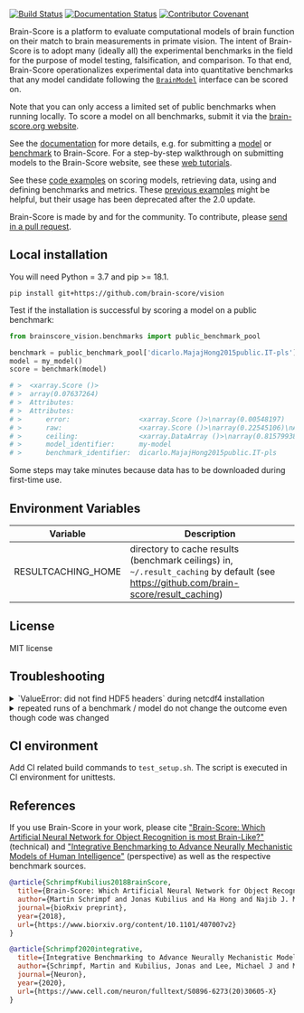 [![Build Status](https://app.travis-ci.com/brain-score/vision.svg?token=vqt7d2yhhpLGwHsiTZvT&branch=master)](https://app.travis-ci.com/brain-score/vision)
[![Documentation Status](https://readthedocs.org/projects/brain-score/badge/?version=latest)](https://brain-score.readthedocs.io/en/latest/?badge=latest)
[![Contributor Covenant](https://img.shields.io/badge/Contributor%20Covenant-2.1-4baaaa.svg)](code_of_conduct.md)  

Brain-Score is a platform to evaluate computational models of brain function 
on their match to brain measurements in primate vision. 
The intent of Brain-Score is to adopt many (ideally all) the experimental benchmarks in the field
for the purpose of model testing, falsification, and comparison.
To that end, Brain-Score operationalizes experimental data into quantitative benchmarks 
that any model candidate following the [`BrainModel`](brainscore_vision/model_interface.py) interface can be scored on.

Note that you can only access a limited set of public benchmarks when running locally. To score a model on all benchmarks, submit it via the [brain-score.org website](http://www.brain-score.org).

See the [documentation](https://brain-score.readthedocs.io) for more details, e.g. for submitting a [model](https://brain-score.readthedocs.io/en/latest/modules/model_tutorial.html) or [benchmark](https://brain-score.readthedocs.io/en/latest/modules/benchmark_tutorial.html) to Brain-Score. For a step-by-step walkthrough on submitting models to the Brain-Score website, see these [web tutorials](https://www.brain-score.org/tutorial/).

See these [code examples](https://github.com/brain-score/vision/blob/master/examples) on scoring models, retrieving data, using and defining benchmarks and metrics.
These [previous examples](https://github.com/brain-score/candidate_models/blob/master/examples/score-model.ipynb) might be helpful, but their usage has been deprecated after the 2.0 update.

Brain-Score is made by and for the community. 
To contribute, please [send in a pull request](https://github.com/brain-score/vision/pulls).


## Local installation

You will need Python = 3.7 and pip >= 18.1.

`pip install git+https://github.com/brain-score/vision`

Test if the installation is successful by scoring a model on a public benchmark:

```python
from brainscore_vision.benchmarks import public_benchmark_pool

benchmark = public_benchmark_pool['dicarlo.MajajHong2015public.IT-pls']
model = my_model()
score = benchmark(model)

# >  <xarray.Score ()>
# >  array(0.07637264)
# >  Attributes:
# >  Attributes:
# >      error:                 <xarray.Score ()>\narray(0.00548197)
# >      raw:                   <xarray.Score ()>\narray(0.22545106)\nAttributes:\...
# >      ceiling:               <xarray.DataArray ()>\narray(0.81579938)\nAttribut...
# >      model_identifier:      my-model
# >      benchmark_identifier:  dicarlo.MajajHong2015public.IT-pls
```

Some steps may take minutes because data has to be downloaded during first-time use.

## Environment Variables

| Variable               | Description                                                                                                                           |
|------------------------|---------------------------------------------------------------------------------------------------------------------------------------|
| RESULTCACHING_HOME     | directory to cache results (benchmark ceilings) in, `~/.result_caching` by default (see https://github.com/brain-score/result_caching) |


## License

MIT license


## Troubleshooting

<details>
<summary>`ValueError: did not find HDF5 headers` during netcdf4 installation</summary>
pip seems to fail properly setting up the HDF5_DIR required by netcdf4.
Use conda: `conda install netcdf4`
</details>

<details>
<summary>repeated runs of a benchmark / model do not change the outcome even though code was changed</summary>
results (scores, activations) are cached on disk using https://github.com/mschrimpf/result_caching.
Delete the corresponding file or directory to clear the cache.
</details>


## CI environment

Add CI related build commands to `test_setup.sh`. The script is executed in CI environment for unittests.


## References

If you use Brain-Score in your work, please cite 
["Brain-Score: Which Artificial Neural Network for Object Recognition is most Brain-Like?"](https://www.biorxiv.org/content/10.1101/407007v2) (technical) and 
["Integrative Benchmarking to Advance Neurally Mechanistic Models of Human Intelligence"](https://www.cell.com/neuron/fulltext/S0896-6273(20)30605-X) (perspective) 
as well as the respective benchmark sources.

```bibtex
@article{SchrimpfKubilius2018BrainScore,
  title={Brain-Score: Which Artificial Neural Network for Object Recognition is most Brain-Like?},
  author={Martin Schrimpf and Jonas Kubilius and Ha Hong and Najib J. Majaj and Rishi Rajalingham and Elias B. Issa and Kohitij Kar and Pouya Bashivan and Jonathan Prescott-Roy and Franziska Geiger and Kailyn Schmidt and Daniel L. K. Yamins and James J. DiCarlo},
  journal={bioRxiv preprint},
  year={2018},
  url={https://www.biorxiv.org/content/10.1101/407007v2}
}

@article{Schrimpf2020integrative,
  title={Integrative Benchmarking to Advance Neurally Mechanistic Models of Human Intelligence},
  author={Schrimpf, Martin and Kubilius, Jonas and Lee, Michael J and Murty, N Apurva Ratan and Ajemian, Robert and DiCarlo, James J},
  journal={Neuron},
  year={2020},
  url={https://www.cell.com/neuron/fulltext/S0896-6273(20)30605-X}
}
```
